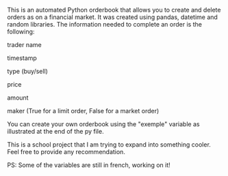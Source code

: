 This is an automated Python orderbook that allows you to create and delete orders as on a financial market.
It was created using pandas, datetime and random libraries.
The information needed to complete an order is the following: 

  trader name
  
  timestamp
  
  type (buy/sell)
  
  price
  
  amount
  
  maker (True for a limit order, False for a market order)

You can create your own orderbook using the "exemple" variable as illustrated at the end of the py file.

This is a school project that I am trying to expand into something cooler.
Feel free to provide any recommendation.

PS: Some of the variables are still in french, working on it!
